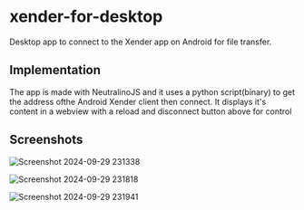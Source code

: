 # xender-for-desktop

Desktop app to connect to the Xender app on Android for file transfer.

## Implementation

The app is made with NeutralinoJS and it uses a python script(binary) to 
get the address ofthe Android Xender client then connect. 
It displays it's content in a webview with a reload 
and disconnect button above for control

## Screenshots

![Screenshot 2024-09-29 231338](https://github.com/user-attachments/assets/c4ef53bb-5117-4c62-8b87-b16bccc2dd98)

![Screenshot 2024-09-29 231818](https://github.com/user-attachments/assets/5fa58379-e995-4212-b09e-ab68d675d2c0)

![Screenshot 2024-09-29 231941](https://github.com/user-attachments/assets/6518b29b-caec-49e4-bdbe-22d02b8fddfc)



